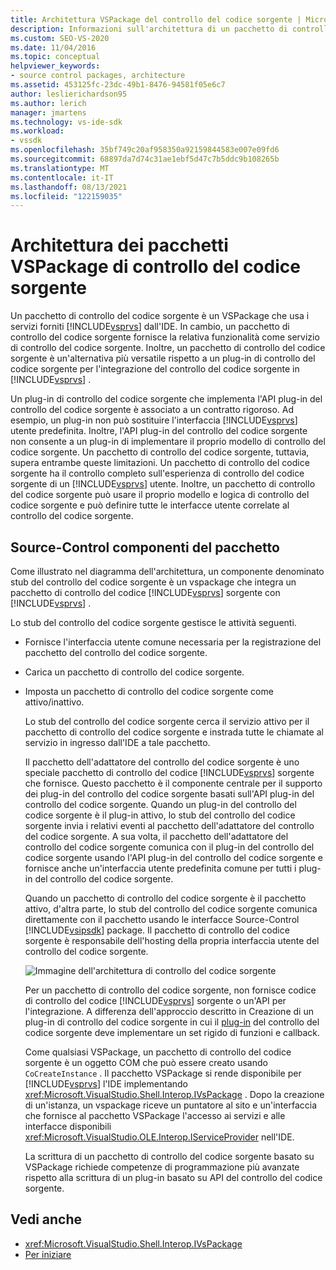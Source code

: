 ```yaml
---
title: Architettura VSPackage del controllo del codice sorgente | Microsoft Docs
description: Informazioni sull'architettura di un pacchetto di controllo del codice sorgente, ovvero un pacchetto VSPackage che fornisce funzionalità per Visual Studio come servizio di controllo del codice sorgente.
ms.custom: SEO-VS-2020
ms.date: 11/04/2016
ms.topic: conceptual
helpviewer_keywords:
- source control packages, architecture
ms.assetid: 453125fc-23dc-49b1-8476-94581f05e6c7
author: leslierichardson95
ms.author: lerich
manager: jmartens
ms.technology: vs-ide-sdk
ms.workload:
- vssdk
ms.openlocfilehash: 35bf749c20af958350a92159844583e007e09fd6
ms.sourcegitcommit: 68897da7d74c31ae1ebf5d47c7b5ddc9b108265b
ms.translationtype: MT
ms.contentlocale: it-IT
ms.lasthandoff: 08/13/2021
ms.locfileid: "122159035"
---
```

# <a name="source-control-vspackage-architecture"></a>Architettura dei pacchetti VSPackage di controllo del codice sorgente
Un pacchetto di controllo del codice sorgente è un VSPackage che usa i servizi forniti [!INCLUDE[vsprvs](../../code-quality/includes/vsprvs_md.md)] dall'IDE. In cambio, un pacchetto di controllo del codice sorgente fornisce la relativa funzionalità come servizio di controllo del codice sorgente. Inoltre, un pacchetto di controllo del codice sorgente è un'alternativa più versatile rispetto a un plug-in di controllo del codice sorgente per l'integrazione del controllo del codice sorgente in [!INCLUDE[vsprvs](../../code-quality/includes/vsprvs_md.md)] .

 Un plug-in di controllo del codice sorgente che implementa l'API plug-in del controllo del codice sorgente è associato a un contratto rigoroso. Ad esempio, un plug-in non può sostituire l'interfaccia [!INCLUDE[vsprvs](../../code-quality/includes/vsprvs_md.md)] utente predefinita. Inoltre, l'API plug-in del controllo del codice sorgente non consente a un plug-in di implementare il proprio modello di controllo del codice sorgente. Un pacchetto di controllo del codice sorgente, tuttavia, supera entrambe queste limitazioni. Un pacchetto di controllo del codice sorgente ha il controllo completo sull'esperienza di controllo del codice sorgente di un [!INCLUDE[vsprvs](../../code-quality/includes/vsprvs_md.md)] utente. Inoltre, un pacchetto di controllo del codice sorgente può usare il proprio modello e logica di controllo del codice sorgente e può definire tutte le interfacce utente correlate al controllo del codice sorgente.

## <a name="source-control-package-components"></a>Source-Control componenti del pacchetto
 Come illustrato nel diagramma dell'architettura, un componente denominato stub del controllo del codice sorgente è un vspackage che integra un pacchetto di controllo del codice [!INCLUDE[vsprvs](../../code-quality/includes/vsprvs_md.md)] sorgente con [!INCLUDE[vsprvs](../../code-quality/includes/vsprvs_md.md)] .

 Lo stub del controllo del codice sorgente gestisce le attività seguenti.

- Fornisce l'interfaccia utente comune necessaria per la registrazione del pacchetto del controllo del codice sorgente.

- Carica un pacchetto di controllo del codice sorgente.

- Imposta un pacchetto di controllo del codice sorgente come attivo/inattivo.

  Lo stub del controllo del codice sorgente cerca il servizio attivo per il pacchetto di controllo del codice sorgente e instrada tutte le chiamate al servizio in ingresso dall'IDE a tale pacchetto.

  Il pacchetto dell'adattatore del controllo del codice sorgente è uno speciale pacchetto di controllo del codice [!INCLUDE[vsprvs](../../code-quality/includes/vsprvs_md.md)] sorgente che fornisce. Questo pacchetto è il componente centrale per il supporto dei plug-in del controllo del codice sorgente basati sull'API plug-in del controllo del codice sorgente. Quando un plug-in del controllo del codice sorgente è il plug-in attivo, lo stub del controllo del codice sorgente invia i relativi eventi al pacchetto dell'adattatore del controllo del codice sorgente. A sua volta, il pacchetto dell'adattatore del controllo del codice sorgente comunica con il plug-in del controllo del codice sorgente usando l'API plug-in del controllo del codice sorgente e fornisce anche un'interfaccia utente predefinita comune per tutti i plug-in del controllo del codice sorgente.

  Quando un pacchetto di controllo del codice sorgente è il pacchetto attivo, d'altra parte, lo stub del controllo del codice sorgente comunica direttamente con il pacchetto usando le interfacce Source-Control [!INCLUDE[vsipsdk](../../extensibility/includes/vsipsdk_md.md)] package. Il pacchetto di controllo del codice sorgente è responsabile dell'hosting della propria interfaccia utente del controllo del codice sorgente.

  ![Immagine dell'architettura di controllo del codice sorgente](../../extensibility/internals/media/vsipsccarch.gif "VSIPSCCArch")

  Per un pacchetto di controllo del codice sorgente, non fornisce codice di controllo del codice [!INCLUDE[vsprvs](../../code-quality/includes/vsprvs_md.md)] sorgente o un'API per l'integrazione. A differenza dell'approccio descritto in Creazione di un plug-in di controllo del codice sorgente in cui il [plug-in](../../extensibility/internals/creating-a-source-control-plug-in.md) del controllo del codice sorgente deve implementare un set rigido di funzioni e callback.

  Come qualsiasi VSPackage, un pacchetto di controllo del codice sorgente è un oggetto COM che può essere creato usando `CoCreateInstance` . Il pacchetto VSPackage si rende disponibile per [!INCLUDE[vsprvs](../../code-quality/includes/vsprvs_md.md)] l'IDE implementando <xref:Microsoft.VisualStudio.Shell.Interop.IVsPackage> . Dopo la creazione di un'istanza, un vspackage riceve un puntatore al sito e un'interfaccia che fornisce al pacchetto VSPackage l'accesso ai servizi e alle interfacce disponibili <xref:Microsoft.VisualStudio.OLE.Interop.IServiceProvider> nell'IDE.

  La scrittura di un pacchetto di controllo del codice sorgente basato su VSPackage richiede competenze di programmazione più avanzate rispetto alla scrittura di un plug-in basato su API del controllo del codice sorgente.

## <a name="see-also"></a>Vedi anche
- <xref:Microsoft.VisualStudio.Shell.Interop.IVsPackage>
- [Per iniziare](../../extensibility/internals/getting-started-with-source-control-vspackages.md)
